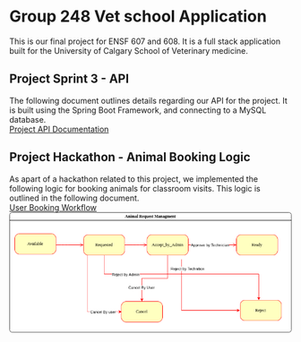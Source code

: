 # Group 248 Vet school Application
This is our final project for ENSF 607 and 608. It is a full stack application built
for the University of Calgary School of Veterinary medicine.

## Project Sprint 3 - API
The following document outlines details regarding our API for the project.
It is built using the Spring Boot Framework, and connecting to a MySQL database.<br>
[Project API Documentation](MarkdownAndImages/API.md)

## Project Hackathon - Animal Booking Logic
As apart of a hackathon related to this project, we implemented the following
logic for booking animals for classroom visits. This logic is outlined in the following document.<br>
[User Booking Workflow](MarkdownAndImages/animalBooking.md)<br>
![](MarkdownAndImages/Hackaton.drawio.png)<br>
